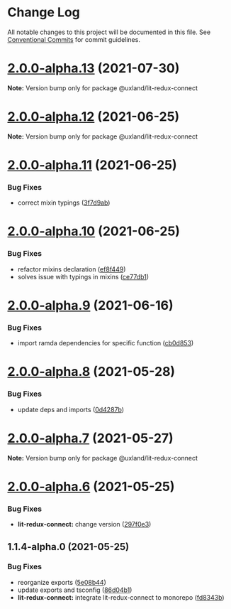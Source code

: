 # Change Log

All notable changes to this project will be documented in this file.
See [Conventional Commits](https://conventionalcommits.org) for commit guidelines.

# [2.0.0-alpha.13](https://github.com/uxland/lit/compare/@uxland/lit-redux-connect@2.0.0-alpha.12...@uxland/lit-redux-connect@2.0.0-alpha.13) (2021-07-30)

**Note:** Version bump only for package @uxland/lit-redux-connect





# [2.0.0-alpha.12](https://github.com/uxland/lit/compare/@uxland/lit-redux-connect@2.0.0-alpha.11...@uxland/lit-redux-connect@2.0.0-alpha.12) (2021-06-25)

**Note:** Version bump only for package @uxland/lit-redux-connect





# [2.0.0-alpha.11](https://github.com/uxland/lit/compare/@uxland/lit-redux-connect@2.0.0-alpha.10...@uxland/lit-redux-connect@2.0.0-alpha.11) (2021-06-25)


### Bug Fixes

* correct mixin typings ([3f7d9ab](https://github.com/uxland/lit/commit/3f7d9abca478328e4b06ab2a908f2c3b34b0a78f))





# [2.0.0-alpha.10](https://github.com/uxland/lit/compare/@uxland/lit-redux-connect@2.0.0-alpha.9...@uxland/lit-redux-connect@2.0.0-alpha.10) (2021-06-25)


### Bug Fixes

* refactor mixins declaration ([ef8f449](https://github.com/uxland/lit/commit/ef8f449337f416c54e3196109656a72d0e836dbc))
* solves issue with typings in mixins ([ce77db1](https://github.com/uxland/lit/commit/ce77db16e4d7f413d3a39ba986941905b78e1614))





# [2.0.0-alpha.9](https://github.com/uxland/lit/compare/@uxland/lit-redux-connect@2.0.0-alpha.8...@uxland/lit-redux-connect@2.0.0-alpha.9) (2021-06-16)


### Bug Fixes

* import ramda dependencies for specific function ([cb0d853](https://github.com/uxland/lit/commit/cb0d8530ac56848fddb99eea10165a66526d51e5))





# [2.0.0-alpha.8](https://github.com/uxland/lit/compare/@uxland/lit-redux-connect@2.0.0-alpha.7...@uxland/lit-redux-connect@2.0.0-alpha.8) (2021-05-28)


### Bug Fixes

* update deps and imports ([0d4287b](https://github.com/uxland/lit/commit/0d4287b2b11bab8f8d6358dac57ce16ae5579bde))





# [2.0.0-alpha.7](https://github.com/uxland/lit/compare/@uxland/lit-redux-connect@2.0.0-alpha.6...@uxland/lit-redux-connect@2.0.0-alpha.7) (2021-05-27)

**Note:** Version bump only for package @uxland/lit-redux-connect





# [2.0.0-alpha.6](https://github.com/uxland/lit/compare/@uxland/lit-redux-connect@1.1.4-alpha.0...@uxland/lit-redux-connect@2.0.0-alpha.6) (2021-05-25)


### Bug Fixes

* **lit-redux-connect:** change version ([297f0e3](https://github.com/uxland/lit/commit/297f0e3cea7bb2bb130bdddb69d0836fc3e41bfa))





## 1.1.4-alpha.0 (2021-05-25)


### Bug Fixes

* reorganize exports ([5e08b44](https://github.com/uxland/lit/commit/5e08b44998179d4801ee679d03735eca90bcd9e1))
* update exports and tsconfig ([86d04b1](https://github.com/uxland/lit/commit/86d04b1a86be5bb25ae795a1154dc4de277e0fe7))
* **lit-redux-connect:** integrate lit-redux-connect to monorepo ([fd8343b](https://github.com/uxland/lit/commit/fd8343b7f3632b8c9794f5311d334f9f3ba06820))
